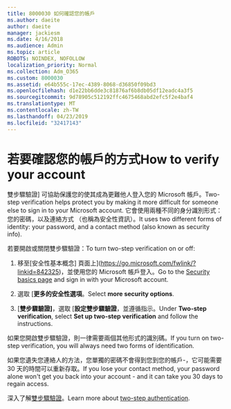 ```yaml
---
title: 8000030 如何確認您的帳戶
ms.author: daeite
author: daeite
manager: jackiesm
ms.date: 4/16/2018
ms.audience: Admin
ms.topic: article
ROBOTS: NOINDEX, NOFOLLOW
localization_priority: Normal
ms.collection: Adm_O365
ms.custom: 8000030
ms.assetid: e64b555c-17ec-4389-8068-d36850f09bd3
ms.openlocfilehash: d1e22bb6dde3c81876af6b8db05df12eadc4a3f5
ms.sourcegitcommit: 9d78905c512192ffc4675468abd2efc5f2e4baf4
ms.translationtype: MT
ms.contentlocale: zh-TW
ms.lasthandoff: 04/23/2019
ms.locfileid: "32417143"
---
```

# <a name="how-to-verify-your-account"></a><span data-ttu-id="79a6e-102">若要確認您的帳戶的方式</span><span class="sxs-lookup"><span data-stu-id="79a6e-102">How to verify your account</span></span>

<span data-ttu-id="79a6e-103">雙步驟驗證] 可協助保護您的使其成為更難他人登入您的 Microsoft 帳戶。</span><span class="sxs-lookup"><span data-stu-id="79a6e-103">Two-step verification helps protect you by making it more difficult for someone else to sign in to your Microsoft account.</span></span> <span data-ttu-id="79a6e-104">它會使用兩種不同的身分識別形式： 您的密碼，以及連絡方式 （也稱為安全性資訊）。</span><span class="sxs-lookup"><span data-stu-id="79a6e-104">It uses two different forms of identity: your password, and a contact method (also known as security info).</span></span> 
  
<span data-ttu-id="79a6e-105">若要開啟或關閉雙步驟驗證：</span><span class="sxs-lookup"><span data-stu-id="79a6e-105">To turn two-step verification on or off:</span></span>
  
1. <span data-ttu-id="79a6e-106">移至[安全性基本概念] 頁面上](https://go.microsoft.com/fwlink/?linkid=842325)，並使用您的 Microsoft 帳戶登入。</span><span class="sxs-lookup"><span data-stu-id="79a6e-106">Go to the [Security basics page](https://go.microsoft.com/fwlink/?linkid=842325) and sign in with your Microsoft account.</span></span> 
    
2. <span data-ttu-id="79a6e-107">選取 [**更多的安全性選項**。</span><span class="sxs-lookup"><span data-stu-id="79a6e-107">Select **more security options**.</span></span> 
    
3. <span data-ttu-id="79a6e-108">[**雙步驟驗證]**，選取 [**設定雙步驟驗證**，並遵循指示。</span><span class="sxs-lookup"><span data-stu-id="79a6e-108">Under **Two-step verification**, select **Set up two-step verification** and follow the instructions.</span></span> 
    
<span data-ttu-id="79a6e-109">如果您開啟雙步驟驗證，則一律需要兩個其他形式的識別碼。</span><span class="sxs-lookup"><span data-stu-id="79a6e-109">If you turn on two-step verification, you will always need two forms of identification.</span></span>
  
<span data-ttu-id="79a6e-110">如果您遺失您連絡人的方法，您單獨的密碼不會得到您到您的帳戶-，它可能需要 30 天的時間可以重新存取。</span><span class="sxs-lookup"><span data-stu-id="79a6e-110">If you lose your contact method, your password alone won't get you back into your account - and it can take you 30 days to regain access.</span></span> 
  
<span data-ttu-id="79a6e-111">深入了解[雙步驟驗證](https://go.microsoft.com/fwlink/?linkid=872270)。</span><span class="sxs-lookup"><span data-stu-id="79a6e-111">Learn more about [two-step authentication](https://go.microsoft.com/fwlink/?linkid=872270).</span></span>
  

